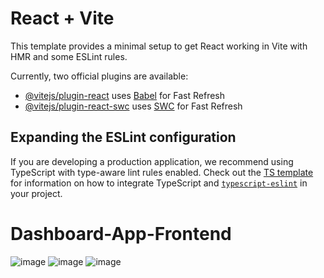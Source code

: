 # React + Vite

This template provides a minimal setup to get React working in Vite with HMR and some ESLint rules.

Currently, two official plugins are available:

- [@vitejs/plugin-react](https://github.com/vitejs/vite-plugin-react/blob/main/packages/plugin-react) uses [Babel](https://babeljs.io/) for Fast Refresh
- [@vitejs/plugin-react-swc](https://github.com/vitejs/vite-plugin-react/blob/main/packages/plugin-react-swc) uses [SWC](https://swc.rs/) for Fast Refresh

## Expanding the ESLint configuration

If you are developing a production application, we recommend using TypeScript with type-aware lint rules enabled. Check out the [TS template](https://github.com/vitejs/vite/tree/main/packages/create-vite/template-react-ts) for information on how to integrate TypeScript and [`typescript-eslint`](https://typescript-eslint.io) in your project.
# Dashboard-App-Frontend
![image](https://github.com/user-attachments/assets/e3a21510-80e8-4c6e-b0fe-5c0a27a3ad3f)
![image](https://github.com/user-attachments/assets/8b824279-1ef9-4260-aa92-95f84fd21c57)
![image](https://github.com/user-attachments/assets/91199a4f-1a95-4552-8759-977694d48021)

